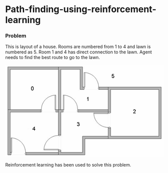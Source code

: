# Path-finding-using-reinforcement-learning

### Problem
This is layout of a house. Rooms are numbered from 1 to 4 and lawn is numbered as 5. Room 1 and 4 has direct connection to the lawn. Agent needs to find the best route to go to the lawn.

<img src='RL_Fig.gif'>

Reinforcement learning has been used to solve this problem.
